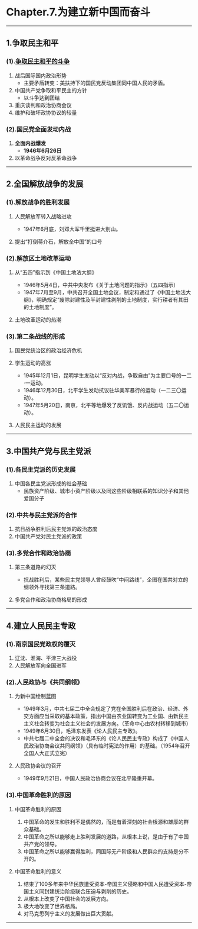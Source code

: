 # **Chapter.7.为建立新中国而奋斗**

---

## **1.争取民主和平**

<a id="19"></a>

### **(1).[争取民主和平的斗争](2.md#19)**

1. 战后国际国内政治形势
      - 主要矛盾转变：美扶持下的国民党反动集团同中国人民的矛盾。
2. 中国共产党争取和平民主的方针
      - 以斗争达到团结
3. 重庆谈判和政治协商会议
4. 维护和破坏政协协议的较量

### **(2).国民党全面发动内战**

1. **全面内战爆发**
      - **1946年6月26日**
2. 以革命战争反对反革命战争

---

## **2.全国解放战争的发展**

### **(1).解放战争的胜利发展**

1. 人民解放军转入战略进攻
      - 1947年6月底，刘邓大军千里挺进大别山。

2. 提出“打倒蒋介石，解放全中国”的口号

### **(2).解放区土地改革运动**

1. 从“五四”指示到《中国土地法大纲》
      - 1946年5月4日，中共中央发布《关于土地问题的指示》（五四指示）
      - 1947年7月至9月，中共召开全国土地会议，制定和通过了《中国土地法大纲》，明确规定“废除封建性及半封建性剥削的土地制度，实行耕者有其田的土地制度”。

2. 土地改革运动的热潮

### **(3).第二条战线的形成**

1. 国民党统治区的政治经济危机
2. 学生运动的高涨
      - 1945年12月1日，昆明学生发动以“反对内战，争取自由”为主要口号的一二·一运动。
      - 1946年12月30日，北平学生发动抗议驻华美军暴行的运动（一二三〇运动）。
      - 1947年5月20日，南京，北平等地爆发了反饥饿、反内战运动（五二〇运动）。

3. 人民民主运动的发展

---

## **3.中国共产党与民主党派**

### **(1).各民主党派的历史发展**

1. 中国各民主党派形成的社会基础
      - 民族资产阶级、城市小资产阶级以及同这些阶级相联系的知识分子和其他爱国分子

### **(2).中共与民主党派的合作**

1. 抗日战争胜利后民主党派的政治态度
2. 中国共产党对民主党派的政策

### **(3).多党合作和政治协商**

1. 第三条道路的幻灭
      - 抗战胜利后，某些民主党领导人曾经鼓吹“中间路线”，企图在国共对立的纲领外寻找第三条道路。

2. 多党合作和政治协商格局的形成

---

## **4.建立人民民主专政**

### **(1).南京国民党政权的覆灭**

1. 辽沈、淮海、平津三大战役
2. 人民解放军向全国进军

### **(2).人民政协与《共同纲领》**

1. 为新中国绘制蓝图
      - 1949年3月，中共七届二中全会规定了党在全国胜利后在政治、经济、外交方面应当采取的基本政策，指出中国由农业国转变为工业国、由新民主主义社会转变为社会主义社会的发展方向。（革命中心由农村转移到城市）
      - 1949年6月30日，毛泽东发表《论人民民主专政》。
      - 中共七届二中全会的决议和毛泽东的《论人民民主专政》构成了《中国人民政治协商会议共同纲领》（具有临时宪法的作用）的基础。（1954年召开全国人大正式立宪）

2. 人民政协会议的召开
      - 1949年9月21日，中国人民政治协商会议在北平隆重开幕。

### **(3).中国革命胜利的原因**

1. 中国革命胜利的原因
      1. 中国革命的发生和胜利不是偶然的，而是有着深刻的社会根源和雄厚的群众基础。
      2. 中国革命之所以能够走上胜利发展的道路，从根本上说，是由于有了中国共产党的领导。
      3. 中国革命之所以能够赢得胜利，同国际无产阶级和人民群众的支持是分不开的。

2. 中国革命胜利的意义
      1. 结束了100多年来中华民族遭受资本-帝国主义侵略和中国人民遭受资本-帝国主义同封建统治阶级联合压迫与剥削的历史。
      2. 从根本上改变了中国社会的发展方向。
      3. 极大地改变了世界格局。
      4. 对马克思列宁主义的发展做出巨大贡献。

---